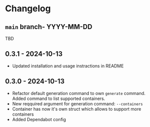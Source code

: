 # Changelog

## `main` branch- YYYY-MM-DD

TBD

## 0.3.1 - 2024-10-13

- Updated installation and usage instractions in README

## 0.3.0 - 2024-10-13

- Refactor default generation command to own `generate` command. Added command to list supported containers.
- New reqquired argument for generation command: `--containers`
- Container has now it's own struct which allows to support more containers
- Added Dependabot config
